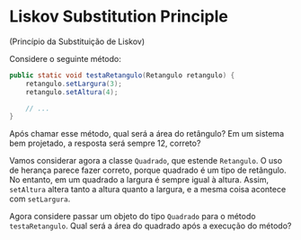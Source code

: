 # Liskov Substitution Principle

(Princípio da Substituição de Liskov)

Considere o seguinte método:

```java
public static void testaRetangulo(Retangulo retangulo) {
	retangulo.setLargura(3);
	retangulo.setAltura(4);

	// ...
}
```

Após chamar esse método, qual será a área do retângulo? Em um sistema bem projetado, a resposta será sempre 12, correto?

Vamos considerar agora a classe `Quadrado`, que estende `Retangulo`. O uso de herança parece fazer correto, porque quadrado é um tipo de retângulo. No entanto, em um quadrado a largura é sempre igual à altura. Assim, `setAltura` altera tanto a altura quanto a largura, e a mesma coisa acontece com `setLargura`.

Agora considere passar um objeto do tipo `Quadrado` para o método `testaRetangulo`. Qual será a área do quadrado após a execução do método?


